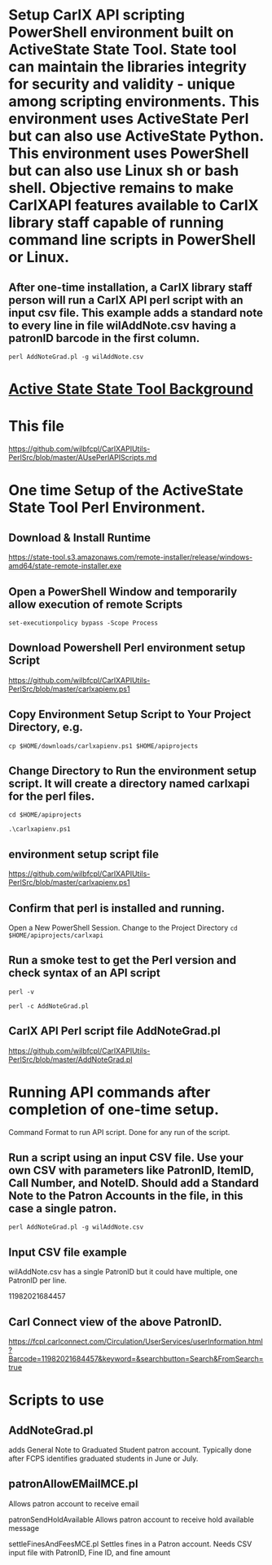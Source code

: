 # Setup CarlX API scripting PowerShell environment built on ActiveState State Tool. State tool can maintain the libraries integrity for security and validity - unique among scripting environments. This environment uses ActiveState Perl but can also use ActiveState Python. This environment uses PowerShell but can also use Linux sh or bash shell. Objective remains to make CarlXAPI features available to CarlX library staff capable of running command line scripts in PowerShell or Linux.
## After one-time installation, a CarlX library staff person will run a CarlX API perl script with an input csv file. This example adds a standard note to every line in file wilAddNote.csv having a patronID barcode in the first column. 
`perl AddNoteGrad.pl -g wilAddNote.csv`

# [Active State State Tool Background](https://docs.activestate.com/platform/state/)

# This file
https://github.com/wilbfcpl/CarlXAPIUtils-PerlSrc/blob/master/AUsePerlAPIScripts.md

# One time Setup of the ActiveState State Tool Perl Environment.

## Download & Install Runtime

https://state-tool.s3.amazonaws.com/remote-installer/release/windows-amd64/state-remote-installer.exe

## Open a PowerShell Window and temporarily allow execution of remote Scripts

`set-executionpolicy bypass -Scope Process`

## Download Powershell Perl environment setup Script

https://github.com/wilbfcpl/CarlXAPIUtils-PerlSrc/blob/master/carlxapienv.ps1

## Copy Environment Setup Script to Your Project Directory, e.g.

`cp $HOME/downloads/carlxapienv.ps1 $HOME/apiprojects`

## Change Directory to Run the environment setup script. It will create a directory named carlxapi for the perl files.


`cd $HOME/apiprojects`


`.\carlxapienv.ps1`


## environment setup script file
https://github.com/wilbfcpl/CarlXAPIUtils-PerlSrc/blob/master/carlxapienv.ps1

## Confirm that perl is installed and running.
Open a New PowerShell Session.
Change to the Project Directory
`cd $HOME/apiprojects/carlxapi`

## Run a smoke test to get the Perl version and check syntax of an API script

`perl -v`

`perl -c AddNoteGrad.pl`

## CarlX API Perl script file AddNoteGrad.pl
https://github.com/wilbfcpl/CarlXAPIUtils-PerlSrc/blob/master/AddNoteGrad.pl

# Running API commands after completion of one-time setup. 
Command Format to run API script. Done for any run of the script.

## Run a script using an input CSV file. Use your own CSV with parameters like PatronID, ItemID, Call Number, and NoteID. Should add a Standard Note to the Patron Accounts in the file, in this case a single patron.

`perl AddNoteGrad.pl -g wilAddNote.csv`


## Input CSV file example 

wilAddNote.csv 
has a single PatronID but it could have multiple, one PatronID per line.

11982021684457

## Carl Connect view of the above PatronID.
https://fcpl.carlconnect.com/Circulation/UserServices/userInformation.html?Barcode=11982021684457&keyword=&searchbutton=Search&FromSearch=true


# Scripts to use
## AddNoteGrad.pl 
adds General Note to Graduated Student patron account. Typically done after FCPS identifies graduated students in June or July.

## patronAllowEMailMCE.pl 
Allows patron account to receive email

patronSendHoldAvailable 
Allows patron account to receive hold available message

settleFinesAndFeesMCE.pl
Settles fines in a Patron account. Needs CSV input file with PatronID, Fine ID, and fine amount
